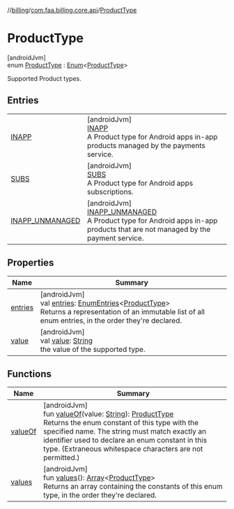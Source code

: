 //[billing](../../../index.md)/[com.faa.billing.core.api](../index.md)/[ProductType](index.md)

# ProductType

[androidJvm]\
enum [ProductType](index.md) : [Enum](https://kotlinlang.org/api/latest/jvm/stdlib/kotlin/-enum/index.html)&lt;[ProductType](index.md)&gt; 

Supported Product types.

## Entries

| | |
|---|---|
| [INAPP](-i-n-a-p-p/index.md) | [androidJvm]<br>[INAPP](-i-n-a-p-p/index.md)<br>A Product type for Android apps in-app products managed by the payments service. |
| [SUBS](-s-u-b-s/index.md) | [androidJvm]<br>[SUBS](-s-u-b-s/index.md)<br>A Product type for Android apps subscriptions. |
| [INAPP_UNMANAGED](-i-n-a-p-p_-u-n-m-a-n-a-g-e-d/index.md) | [androidJvm]<br>[INAPP_UNMANAGED](-i-n-a-p-p_-u-n-m-a-n-a-g-e-d/index.md)<br>A Product type for Android apps in-app products that are not managed by the payment service. |

## Properties

| Name | Summary |
|---|---|
| [entries](entries.md) | [androidJvm]<br>val [entries](entries.md): [EnumEntries](https://kotlinlang.org/api/latest/jvm/stdlib/kotlin.enums/-enum-entries/index.html)&lt;[ProductType](index.md)&gt;<br>Returns a representation of an immutable list of all enum entries, in the order they're declared. |
| [value](value.md) | [androidJvm]<br>val [value](value.md): [String](https://kotlinlang.org/api/latest/jvm/stdlib/kotlin/-string/index.html)<br>the value of the supported type. |

## Functions

| Name | Summary |
|---|---|
| [valueOf](value-of.md) | [androidJvm]<br>fun [valueOf](value-of.md)(value: [String](https://kotlinlang.org/api/latest/jvm/stdlib/kotlin/-string/index.html)): [ProductType](index.md)<br>Returns the enum constant of this type with the specified name. The string must match exactly an identifier used to declare an enum constant in this type. (Extraneous whitespace characters are not permitted.) |
| [values](values.md) | [androidJvm]<br>fun [values](values.md)(): [Array](https://kotlinlang.org/api/latest/jvm/stdlib/kotlin/-array/index.html)&lt;[ProductType](index.md)&gt;<br>Returns an array containing the constants of this enum type, in the order they're declared. |
